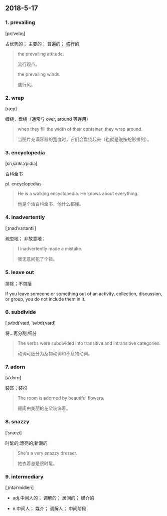 ## 2018-5-17

### 1. prevailing

 [prɪˈvelɪŋ] 

占优势的； 主要的； 普遍的； 盛行的

> the prevailing attitude.
> 
> 流行观点。
>
> the prevailing winds.
> 
> 盛行风。

### 2. wrap

[ræp]

缠绕，盘绕（通常与 over, around 等连用）

> when they fill the width of their container, they wrap around.
> 
> 当图片充满容器的宽度时，它们会盘绕起来（也就是说按蛇形排列）。

### 3. encyclopedia

[ɛnˌsaɪkləˈpidiə]

百科全书

pl. encyclopedias

> He is a walking encyclopedia. He knows about everything.
> 
> 他是个活百科全书，他什么都懂。

### 4. inadvertently

[ˌɪnədˈvɜrtəntli]

疏忽地； 非故意地；

> I inadvertently made a mistake.
> 
> 我无意间犯了个错。

### 5. leave out

排除；不包括

If you leave someone or something out of an activity, collection, discussion, or group, you do not include them in it.

### 6. subdivide

 [ˌsʌbdɪˈvaɪd, ˈsʌbdɪˌvaɪd] 

 将…再分割;细分

> The verbs were subdivided into transitive and intransitive categories.
> 
> 动词可细分为及物动词和不及物动词。

### 7. adorn

[əˈdɔrn]

装饰；装扮

> The room is adorned by beautiful flowers.
> 
> 房间由美丽的花朵装饰着。


### 8. snazzy

[ˈsnæzi]

时髦的;漂亮的;新潮的

> She's a very snazzy dresser.
> 
> 她衣着总是很时髦。

### 9. intermediary

[ˌɪntərˈmidieri]

- adj.中间人的； 调解的； 居间的； 媒介的


- n.中间人； 媒介； 调解人； 中间阶段

